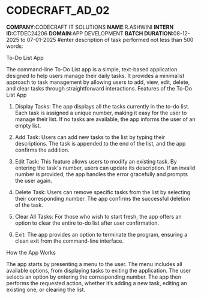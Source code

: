# CODECRAFT_AD_02
**COMPANY**:CODECRAFT IT SOLUTIONS 
**NAME**:R.ASHWINI
**INTERN ID**:CTDEC24206
**DOMAIN**:APP DEVELOPMENT 
**BATCH DURATION**:08-12-2025 to 07-01-2025
#enter description of task performed not less than 500 words:

To-Do List App 

The command-line To-Do List app is a simple, text-based application designed to help users manage their daily tasks. It provides a minimalist approach to task management by allowing users to add, view, edit, delete, and clear tasks through straightforward interactions.
Features of the To-Do List App

1. Display Tasks: The app displays all the tasks currently in the to-do list. Each task is assigned a unique number, making it easy for the user to manage their list. If no tasks are available, the app informs the user of an empty list.


2. Add Task: Users can add new tasks to the list by typing their descriptions. The task is appended to the end of the list, and the app confirms the addition.


3. Edit Task: This feature allows users to modify an existing task. By entering the task's number, users can update its description. If an invalid number is provided, the app handles the error gracefully and prompts the user again.


4. Delete Task: Users can remove specific tasks from the list by selecting their corresponding number. The app confirms the successful deletion of the task.


5. Clear All Tasks: For those who wish to start fresh, the app offers an option to clear the entire to-do list after user confirmation.


6. Exit: The app provides an option to terminate the program, ensuring a clean exit from the command-line interface.


How the App Works

The app starts by presenting a menu to the user. The menu includes all available options, from displaying tasks to exiting the application. The user selects an option by entering the corresponding number. The app then performs the requested action, whether it’s adding a new task, editing an existing one, or clearing the list.
